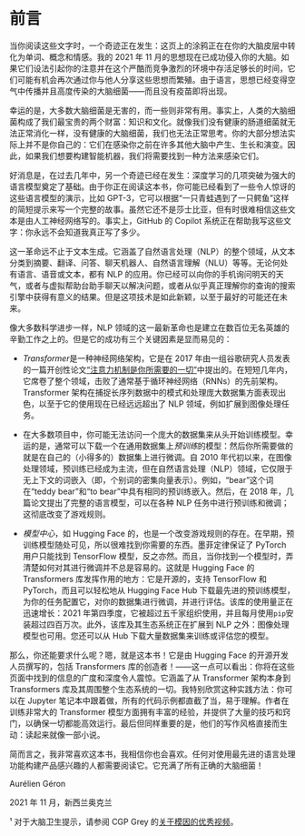 # 前言

当你阅读这些文字时，一个奇迹正在发生：这页上的涂鸦正在在你的大脑皮层中转化为单词、概念和情感。我的 2021 年 11 月的思想现在已成功侵入你的大脑。如果它们设法引起你的注意并在这个严酷而竞争激烈的环境中存活足够长的时间，它们可能有机会再次通过你与他人分享这些思想而繁殖。由于语言，思想已经变得空气中传播并且高度传染的大脑细菌——而且没有疫苗即将出现。

幸运的是，大多数大脑细菌是无害的，而一些则非常有用。事实上，人类的大脑细菌构成了我们最宝贵的两个财富：知识和文化。就像我们没有健康的肠道细菌就无法正常消化一样，没有健康的大脑细菌，我们也无法正常思考。你的大部分想法实际上并不是你自己的：它们在感染你之前在许多其他大脑中产生、生长和演变。因此，如果我们想要构建智能机器，我们将需要找到一种方法来感染它们。

好消息是，在过去几年中，另一个奇迹已经在发生：深度学习的几项突破为强大的语言模型奠定了基础。由于你正在阅读这本书，你可能已经看到了一些令人惊讶的这些语言模型的演示，比如 GPT-3，它可以根据“一只青蛙遇到了一只鳄鱼”这样的简短提示来写一个完整的故事。虽然它还不是莎士比亚，但有时很难相信这些文本是由人工神经网络写的。事实上，GitHub 的 Copilot 系统正在帮助我写这些文字：你永远不会知道我真正写了多少。

这一革命远不止于文本生成。它涵盖了自然语言处理（NLP）的整个领域，从文本分类到摘要、翻译、问答、聊天机器人、自然语言理解（NLU）等等。无论何处有语言、语音或文本，都有 NLP 的应用。你已经可以向你的手机询问明天的天气，或者与虚拟帮助台助手聊天以解决问题，或者从似乎真正理解你的查询的搜索引擎中获得有意义的结果。但是这项技术是如此新颖，以至于最好的可能还在未来。

像大多数科学进步一样，NLP 领域的这一最新革命也是建立在数百位无名英雄的辛勤工作之上的。但是它的成功有三个关键因素是显而易见的：

+   *Transformer*是一种神经网络架构，它是在 2017 年由一组谷歌研究人员发表的一篇开创性论文[“注意力机制是你所需要的一切”](https://arxiv.org/abs/1706.03762)中提出的。在短短几年内，它席卷了整个领域，击败了通常基于循环神经网络（RNNs）的先前架构。Transformer 架构在捕捉长序列数据中的模式和处理庞大数据集方面表现出色，以至于它的使用现在已经远远超出了 NLP 领域，例如扩展到图像处理任务。

+   在大多数项目中，你可能无法访问一个庞大的数据集来从头开始训练模型。幸运的是，通常可以下载一个在通用数据集上*预训练*的模型：然后你所需要做的就是在自己的（小得多的）数据集上进行微调。自 2010 年代初以来，在图像处理领域，预训练已经成为主流，但在自然语言处理（NLP）领域，它仅限于无上下文的词嵌入（即，个别词的密集向量表示）。例如，“bear”这个词在“teddy bear”和“to bear”中具有相同的预训练嵌入。然后，在 2018 年，几篇论文提出了完整的语言模型，可以在各种 NLP 任务中进行预训练和微调；这彻底改变了游戏规则。

+   *模型中心*，如 Hugging Face 的，也是一个改变游戏规则的存在。在早期，预训练模型随处可见，所以很难找到你需要的东西。墨菲定律保证了 PyTorch 用户只能找到 TensorFlow 模型，反之亦然。而且，当你找到一个模型时，弄清楚如何对其进行微调并不总是容易的。这就是 Hugging Face 的 Transformers 库发挥作用的地方：它是开源的，支持 TensorFlow 和 PyTorch，而且可以轻松地从 Hugging Face Hub 下载最先进的预训练模型，为你的任务配置它，对你的数据集进行微调，并进行评估。该库的使用量正在迅速增长：2021 年第四季度，它被超过五千家组织使用，并且每月使用`pip`安装超过四百万次。此外，该库及其生态系统正在扩展到 NLP 之外：图像处理模型也可用。您还可以从 Hub 下载大量数据集来训练或评估您的模型。

那么，你还能要求什么呢？嗯，就是这本书！它是由 Hugging Face 的开源开发人员撰写的，包括 Transformers 库的创造者！——这一点可以看出：你将在这些页面中找到的信息的广度和深度令人震惊。它涵盖了从 Transformer 架构本身到 Transformers 库及其周围整个生态系统的一切。我特别欣赏这种实践方法：你可以在 Jupyter 笔记本中跟着做，所有的代码示例都直截了当，易于理解。作者在训练非常大的 Transformer 模型方面拥有丰富的经验，并提供了大量的技巧和窍门，以确保一切都能高效运行。最后但同样重要的是，他们的写作风格直接而生动：读起来就像一部小说。

简而言之，我非常喜欢这本书，我相信你也会喜欢。任何对使用最先进的语言处理功能构建产品感兴趣的人都需要阅读它。它充满了所有正确的大脑细菌！

Aurélien Géron

2021 年 11 月，新西兰奥克兰

¹ 对于大脑卫生提示，请参阅 CGP Grey 的[关于模因的优秀视频](https://youtu.be/rE3j_RHkqJc)。
